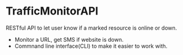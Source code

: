 # TrafficMonitorAPI
RESTful API to let user know if a marked resource is online or down. 
- Monitor a URL, get SMS if website is down.
- Commnand line interface(CLI) to make it easier to work with.
